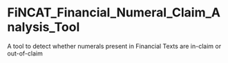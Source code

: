 # FiNCAT_Financial_Numeral_Claim_Analysis_Tool
A tool to detect whether numerals present in Financial Texts are in-claim or out-of-claim
